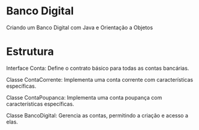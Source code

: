 # Banco Digital

Criando um Banco Digital com Java e Orientação a Objetos

# Estrutura

Interface Conta: Define o contrato básico para todas as contas bancárias.

Classe ContaCorrente: Implementa uma conta corrente com características específicas.

Classe ContaPoupanca: Implementa uma conta poupança com características específicas.

Classe BancoDigital: Gerencia as contas, permitindo a criação e acesso a elas.
